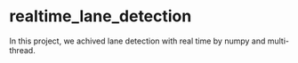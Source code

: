 # realtime_lane_detection
In this project, we achived lane detection with real time by numpy and multi-thread.
